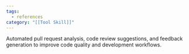 ```yaml
---
tags:
  - references
category: "[[Tool Skill]]"
---
```


Automated pull request analysis, code review suggestions, and feedback generation to improve code quality and development workflows.
